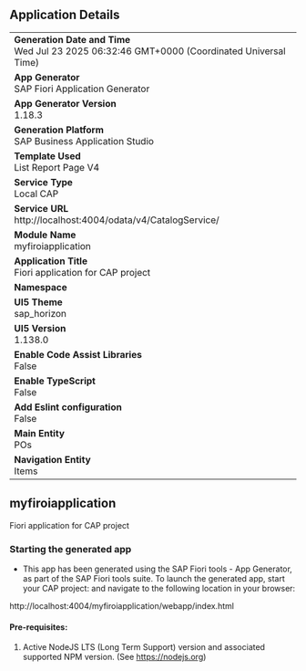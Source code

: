 ## Application Details
|               |
| ------------- |
|**Generation Date and Time**<br>Wed Jul 23 2025 06:32:46 GMT+0000 (Coordinated Universal Time)|
|**App Generator**<br>SAP Fiori Application Generator|
|**App Generator Version**<br>1.18.3|
|**Generation Platform**<br>SAP Business Application Studio|
|**Template Used**<br>List Report Page V4|
|**Service Type**<br>Local CAP|
|**Service URL**<br>http://localhost:4004/odata/v4/CatalogService/|
|**Module Name**<br>myfiroiapplication|
|**Application Title**<br>Fiori application for CAP project|
|**Namespace**<br>|
|**UI5 Theme**<br>sap_horizon|
|**UI5 Version**<br>1.138.0|
|**Enable Code Assist Libraries**<br>False|
|**Enable TypeScript**<br>False|
|**Add Eslint configuration**<br>False|
|**Main Entity**<br>POs|
|**Navigation Entity**<br>Items|

## myfiroiapplication

Fiori application for CAP project

### Starting the generated app

-   This app has been generated using the SAP Fiori tools - App Generator, as part of the SAP Fiori tools suite.  To launch the generated app, start your CAP project:  and navigate to the following location in your browser:

http://localhost:4004/myfiroiapplication/webapp/index.html

#### Pre-requisites:

1. Active NodeJS LTS (Long Term Support) version and associated supported NPM version.  (See https://nodejs.org)


